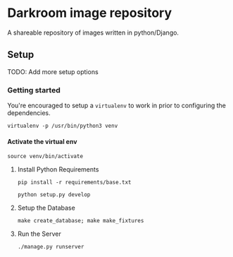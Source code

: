 # Darkroom image repository

A shareable repository of images written in python/Django.  

## Setup

TODO: Add more setup options

### Getting started

You're encouraged to setup a `virtualenv` to work in prior to configuring the dependencies.

    virtualenv -p /usr/bin/python3 venv

#### Activate the virtual env

    source venv/bin/activate

1. Install Python Requirements

       pip install -r requirements/base.txt

       python setup.py develop


2. Setup the Database

       make create_database; make make_fixtures

3. Run the Server

       ./manage.py runserver
